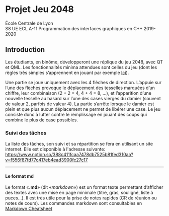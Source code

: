 # Projet Jeu 2048

École Centrale de Lyon  
S8 UE ECL A-11 Programmation des interfaces graphiques en C++ 2019-2020

## Introduction

Les étudiants, en binôme, développeront une réplique du jeu 2048, avec QT et QML. Les fonctionnalités minima attendues
sont celles du jeu (dont les règles très simples s’apprennent en jouant par exemple [Ici](https://jeu2048.fr/ "Jeu 2048 en ligne")).

Une partie se joue uniquement avec les 4 flèches de direction. L’appuie sur l’une des flèches provoque le déplacement des tesselles marquées d’un chiffre, leur combinaison (2 + 2 = 4, 4 + 4 = 8, …), et l’apparition d’une nouvelle tesselle au hasard sur l’une des cases vierges du damier (souvent de valeur 2, parfois de valeur 4). La partie s’arrête lorsque le damier est plein et que plus aucun déplacement ne permet de libérer une case. Le jeu consiste donc à lutter contre le remplissage en jouant des coups qui combine le plus de case possibles.

### Suivi des tâches

La liste des tâches, son suivi et sa répartition se fera en utilisant un site internet. Elle est disponible à l'adresse suivante: https://www.notion.so/388c411fcaa7478db7525b81fed310aa?v=f556f87fd77c417eb4ead3900fc27c17
___

#### Le format md
   Le format «__.md__» (dit «_markdown_») est un format texte permettant d’afficher des textes avec une mise en page minimale (titre, gras, souligné, liste à puces...). Il est très utile pour la prise de notes rapides (CR de réunion ou notes de cours). Les commandes markdown sont consultables en [Markdown Cheatsheet](https://github.com/adam-p/markdown-here/wiki/Markdown-Cheatsheet#links "Markdown Cheatsheet")
